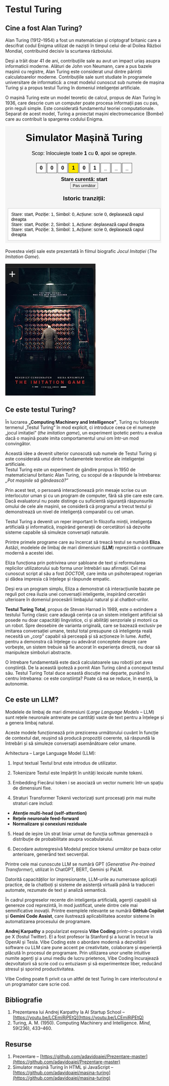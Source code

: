 # Testul Turing

## Cine a fost Alan Turing?

Alan Turing (1912–1954) a fost un matematician și criptograf britanic care a descifrat codul Enigma utilizat de naziști în timpul celui de-al Doilea Război Mondial, contribuind decisiv la scurtarea războiului.  

Deși a trăit doar 41 de ani, contribuțiile sale au avut un impact uriaș asupra informaticii moderne. Alături de John von Neumann, care a pus bazele mașinii cu registre, Alan Turing este considerat unul dintre părinții calculatoarelor moderne. Contribuțiile sale sunt studiate în programele universitare de informatică: a creat modelul cunoscut sub numele de mașina Turing și a propus testul Turing în domeniul inteligenței artificiale.

O mașină Turing este un model teoretic de calcul, propus de Alan Turing în 1936, care descrie cum un computer poate procesa informații pas cu pas, prin reguli simple. Este considerată fundamentul teoriei computationale. Separat de acest model, Turing a proiectat mașini electromecanice (Bombe) care au contribuit la spargerea codului Enigma.

![Imitation](https://github.com/adavidoaiei/Prezentare-master/raw/main/masina-turing.png)

Povestea vieții sale este prezentată în filmul biografic *Jocul Imitației* (*The Imitation Game*).

![Imitation](https://github.com/adavidoaiei/Prezentare-master/raw/main/immitation.png)

## Ce este testul Turing?

În lucrarea **„Computing Machinery and Intelligence”**, Turing nu folosește termenul „Testul Turing” în mod explicit, ci introduce ceea ce el numește „jocul imitației” (*the imitation game*), un experiment ipotetic pentru a evalua dacă o mașină poate imita comportamentul unui om într-un mod convingător.

Această idee a devenit ulterior cunoscută sub numele de Testul Turing și este considerată unul dintre fundamentele teoretice ale inteligenței artificiale.  
Testul Turing este un experiment de gândire propus în 1950 de matematicianul britanic Alan Turing, cu scopul de a răspunde la întrebarea: *„Pot mașinile să gândească?”*  

Prin acest test, o persoană interacționează prin mesaje scrise cu un interlocutor uman și cu un program de computer, fără să știe care este care. Dacă evaluatorul nu poate distinge cu suficientă siguranță răspunsurile omului de cele ale mașinii, se consideră că programul a trecut testul și demonstrează un nivel de inteligență comparabil cu cel uman.  

Testul Turing a devenit un reper important în filozofia minții, inteligența artificială și informatică, inspirând generații de cercetători să dezvolte sisteme capabile să simuleze conversații naturale.

Printre primele programe care au încercat să treacă testul se numără **Eliza**. Astăzi, modelele de limbaj de mari dimensiuni (**LLM**) reprezintă o continuare modernă a acestei idei.

Eliza funcționa prin potrivirea unor șabloane de text și reformularea replicilor utilizatorului sub forma unor întrebări sau afirmații. Cel mai cunoscut script al său a fost *DOCTOR*, care imita un psihoterapeut rogerian și dădea impresia că înțelege și răspunde empatic.  

Deși era un program simplu, Eliza a demonstrat că interacțiunile bazate pe reguli pot crea iluzia unei conversații inteligente, inspirând cercetări ulterioare în domeniul procesării limbajului natural și al chatbot-urilor.

**Testul Turing Total**, propus de Stevan Harnad în 1989, este o extindere a testului Turing clasic care adaugă cerința ca un sistem inteligent artificial să posede nu doar capacități lingvistice, ci și abilități senzoriale și motorii ca un robot. Spre deosebire de varianta originală, care se bazează exclusiv pe imitarea conversației umane, testul total presupune că inteligența reală necesită un „corp” capabil să perceapă și să acționeze în lume. Astfel, pentru a demonstra că înțelege cu adevărat conceptele despre care vorbește, un sistem trebuie să fie ancorat în experiența directă, nu doar să manipuleze simboluri abstracte.

O întrebare fundamentală este dacă calculatoarele sau roboții pot avea conștiință. De la această ipoteză a pornit Alan Turing când a conceput testul său. Testul Turing Total duce această discuție mai departe, punând în centru întrebarea: ce este conștiința? Poate că ea se reduce, în esență, la autonomie.

## Ce este un LLM?

Modelele de limbaj de mari dimensiuni (*Large Language Models* – LLM) sunt rețele neuronale antrenate pe cantități vaste de text pentru a înțelege și a genera limbaj natural.

Aceste modele funcționează prin prezicerea următorului cuvânt în funcție de contextul dat, reușind să producă propoziții coerente, să răspundă la întrebări și să simuleze conversații asemănătoare celor umane.

Arhitectura – Large Language Model (LLM):

1. Input textual
Textul brut este introdus de utilizator.

2. Tokenizare
Textul este împărțit în unități lexicale numite tokeni.

3. Embedding
Fiecărui token i se asociază un vector numeric într-un spațiu de dimensiuni fixe.

4. Straturi Transformer
Tokenii vectorizați sunt procesați prin mai multe straturi care includ:
- **Atenție multi-head (self-attention)**
- **Rețele neuronale feed-forward**
- **Normalizare și conexiuni reziduale**

5. Head de ieșire
Un strat liniar urmat de funcția softmax generează o distribuție de probabilitate asupra vocabularului.

6. Decodare autoregresivă
Modelul prezice tokenul următor pe baza celor anterioare, generând text secvențial.

Printre cele mai cunoscute LLM se numără GPT (*Generative Pre-trained Transformer*), utilizat în ChatGPT, BERT, Gemini și PaLM.

Datorită capacităților lor impresionante, LLM-urile au numeroase aplicații practice, de la chatboți și sisteme de asistență virtuală până la traduceri automate, rezumate de text și analiză semantică.

În cadrul progreselor recente din inteligența artificială, agenții capabili să genereze cod reprezintă, în mod justificat, unele dintre cele mai semnificative inovații. Printre exemplele relevante se numără **GitHub Copilot** și **Gemini Code Assist**, care ilustrează aplicabilitatea acestor sisteme în automatizarea procesului de programare.

**Andrej Karpathy** a popularizat expresia **Vibe Coding** printr-o postare virală pe X (fostul Twitter). El a fost profesor la Stanford și a lucrat în trecut la OpenAI și Tesla. Vibe Coding este o abordare modernă a dezvoltării software cu LLM care pune accent pe creativitate, colaborare și experiență plăcută în procesul de programare. Prin utilizarea unor unelte intuitive numite agenți și a unui mediu de lucru prietenos, Vibe Coding încurajează dezvoltatorii să scrie cod cu entuziasm și să experimenteze liber, reducând stresul și sporind productivitatea.

Vibe Coding poate fi privit ca un altfel de test Turing în care interlocutorul e un programator care scrie cod.

## Bibliografie

1. Prezentarea lui Andrej Karpathy la AI Startup School – [https://youtu.be/LCEmiRjPEtQ](https://youtu.be/LCEmiRjPEtQ)  
2. Turing, A. M. (1950). Computing Machinery and Intelligence. *Mind*, 59(236), 433–460.

## Resurse

1. Prezentare – [https://github.com/adavidoaiei/Prezentare-master](https://github.com/adavidoaiei/Prezentare-master)  
2. Simulator mașină Turing în HTML și JavaScript – [https://github.com/adavidoaiei/masina-turing](https://github.com/adavidoaiei/masina-turing)
